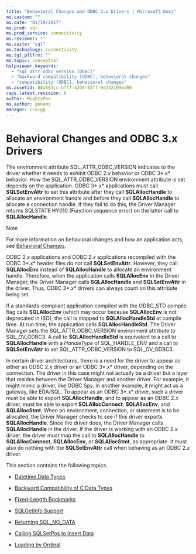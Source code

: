 ```yaml
---
title: "Behavioral Changes and ODBC 3.x Drivers | Microsoft Docs"
ms.custom: ""
ms.date: "01/19/2017"
ms.prod: sql
ms.prod_service: connectivity
ms.reviewer: ""
ms.suite: "sql"
ms.technology: connectivity
ms.tgt_pltfrm: ""
ms.topic: conceptual
helpviewer_keywords: 
  - "sql_attr_odbc_version [ODBC]"
  - "backward compatibility [ODBC], behavioral changes"
  - "compatibility [ODBC], behavioral changes"
ms.assetid: 88a503cc-bff7-42d9-83ff-8e232109ed06
caps.latest.revision: 6
author: MightyPen
ms.author: genemi
manager: craigg
---
```

# Behavioral Changes and ODBC 3.x Drivers
The environment attribute SQL_ATTR_ODBC_VERSION indicates to the driver whether it needs to exhibit ODBC 2.*x* behavior or ODBC 3*.x* behavior. How the SQL_ATTR_ODBC_VERSION environment attribute is set depends on the application. ODBC 3*.x* applications must call **SQLSetEnvAttr** to set this attribute after they call **SQLAllocHandle** to allocate an environment handle and before they call **SQLAllocHandle** to allocate a connection handle. If they fail to do this, the Driver Manager returns SQLSTATE HY010 (Function sequence error) on the latter call to **SQLAllocHandle**.  
  
> [!NOTE]  
>  For more information on behavioral changes and how an application acts, see [Behavioral Changes](../../../odbc/reference/develop-app/behavioral-changes.md).  
  
 ODBC 2.*x* applications and ODBC 2.*x* applications recompiled with the ODBC 3*.x* header files do not call **SQLSetEnvAttr**. However, they call **SQLAllocEnv** instead of **SQLAllocHandle** to allocate an environment handle. Therefore, when the application calls **SQLAllocEnv** in the Driver Manager, the Driver Manager calls **SQLAllocHandle** and **SQLSetEnvAttr** in the driver. Thus, ODBC 3*.x* drivers can always count on this attribute being set.  
  
 If a standards-compliant application compiled with the ODBC_STD compile flag calls **SQLAllocEnv** (which may occur because **SQLAllocEnv** is not deprecated in ISO), the call is mapped to **SQLAllocHandleStd** at compile time. At run time, the application calls **SQLAllocHandleStd**. The Driver Manager sets the SQL_ATTR_ODBC_VERSION environment attribute to SQL_OV_ODBC3. A call to **SQLAllocHandleStd** is equivalent to a call to **SQLAllocHandle** with a *HandleType* of SQL_HANDLE_ENV and a call to **SQLSetEnvAttr** to set SQL_ATTR_ODBC_VERSION to SQL_OV_ODBC3.  
  
 In certain driver architectures, there is a need for the driver to appear as either an ODBC 2.*x* driver or an ODBC 3*.x* driver, depending on the connection. The driver in this case might not actually be a driver but a layer that resides between the Driver Manager and another driver. For example, it might mimic a driver, like ODBC Spy. In another example, it might act as a gateway, like EDA/SQL. To appear as an ODBC 3*.x* driver, such a driver must be able to export **SQLAllocHandle**, and to appear as an ODBC 2.*x* driver, must be able to export **SQLAllocConnect**, **SQLAllocEnv**, and **SQLAllocStmt**. When an environment, connection, or statement is to be allocated, the Driver Manager checks to see if this driver exports **SQLAllocHandle**. Since the driver does, the Driver Manager calls **SQLAllocHandle** in the driver. If the driver is working with an ODBC 2.*x* driver, the driver must map the call to **SQLAllocHandle** to **SQLAllocConnect**, **SQLAllocEnv**, or **SQLAllocStmt**, as appropriate. It must also do nothing with the **SQLSetEnvAttr** call when behaving as an ODBC 2.*x* driver.  
  
 This section contains the following topics.  
  
-   [Datetime Data Types](../../../odbc/reference/appendixes/datetime-data-types.md)  
  
-   [Backward Compatibility of C Data Types](../../../odbc/reference/appendixes/backward-compatibility-of-c-data-types.md)  
  
-   [Fixed-Length Bookmarks](../../../odbc/reference/appendixes/fixed-length-bookmarks.md)  
  
-   [SQLGetInfo Support](../../../odbc/reference/appendixes/sqlgetinfo-support.md)  
  
-   [Returning SQL_NO_DATA](../../../odbc/reference/appendixes/returning-sql-no-data.md)  
  
-   [Calling SQLSetPos to Insert Data](../../../odbc/reference/appendixes/calling-sqlsetpos-to-insert-data.md)  
  
-   [Loading by Ordinal](../../../odbc/reference/appendixes/loading-by-ordinal.md)
